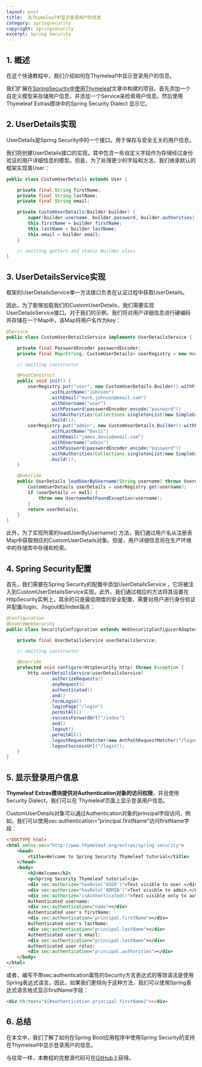 ```yaml
---
layout: post
title:  在Thymeleaf中显示登录用户的信息
category: springsecurity
copyright: springsecurity
excerpt: Spring Security
---
```


## 1. 概述

在这个快速教程中，我们介绍如何在Thymeleaf中显示登录用户的信息。

我们扩展在[SpringSecurity中使用Thymeleaf](SpringSecurity中使用Thymeleaf.md)文章中构建的项目。首先添加一个自定义模型来存储用户信息，并添加一个Service来检索用户信息。然后使用Thymeleaf Extras模块中的Spring Security Dialect 显示它。

## 2. UserDetails实现

UserDetails是Spring Security中的一个接口，用于保存与安全无关的用户信息。

我们将创建UserDetails接口的实现，其中包含一些自定义字段作为存储经过身份验证的用户详细信息的模型。但是，为了处理更少的字段和方法，我们继承默认的框架实现类User：

```java
public class CustomUserDetails extends User {

    private final String firstName;
    private final String lastName;
    private final String email;

    private CustomUserDetails(Builder builder) {
        super(builder.username, builder.password, builder.authorities);
        this.firstName = builder.firstName;
        this.lastName = builder.lastName;
        this.email = builder.email;
    }

    // omitting getters and static Builder class
}
```

## 3. UserDetailsService实现

框架的UserDetailsService单一方法接口负责在认证过程中获取UserDetails。

因此，为了能够加载我们的CustomUserDetails，我们需要实现UserDetailsService接口。对于我们的示例，我们将对用户详细信息进行硬编码并存储在一个Map中，该Map将用户名作为key：

```java
@Service
public class CustomUserDetailsService implements UserDetailsService {

    private final PasswordEncoder passwordEncoder;
    private final Map<String, CustomUserDetails> userRegistry = new HashMap<>();

    // omitting constructor

    @PostConstruct
    public void init() {
        userRegistry.put("user", new CustomUserDetails.Builder().withFirstName("Mark")
                .withLastName("Johnson")
                .withEmail("mark.johnson@email.com")
                .withUsername("user")
                .withPassword(passwordEncoder.encode("password"))
                .withAuthorities(Collections.singletonList(new SimpleGrantedAuthority("ROLE_USER")))
                .build());
        userRegistry.put("admin", new CustomUserDetails.Builder().withFirstName("James")
                .withLastName("Davis")
                .withEmail("james.davis@email.com")
                .withUsername("admin")
                .withPassword(passwordEncoder.encode("password"))
                .withAuthorities(Collections.singletonList(new SimpleGrantedAuthority("ROLE_ADMIN")))
                .build());
    }

    @Override
    public UserDetails loadUserByUsername(String username) throws UsernameNotFoundException {
        CustomUserDetails userDetails = userRegistry.get(username);
        if (userDetails == null) {
            throw new UsernameNotFoundException(username);
        }
        return userDetails;
    }
}
```

此外，为了实现所需的loadUserByUsername() 方法，我们通过用户名从注册表Map中获取相应的CustomUserDetails对象。但是，用户详细信息将在生产环境中的存储库中存储和检索。

## 4. Spring Security配置

首先，我们需要在Spring Security的配置中添加UserDetailsService ，它将被注入到CustomUserDetailsService实现。此外，我们通过相应的方法将其设置在HttpSecurity实例上，其余的只是最低限度的安全配置，需要对用户进行身份验证并配置/login、/logout和/index端点：

```java
@Configuration
@EnableWebSecurity
public class SecurityConfiguration extends WebSecurityConfigurerAdapter {

    private final UserDetailsService userDetailsService;

    // omitting constructor

    @Override
    protected void configure(HttpSecurity http) throws Exception {
        http.userDetailsService(userDetailsService)
                .authorizeRequests()
                .anyRequest()
                .authenticated()
                .and()
                .formLogin()
                .loginPage("/login")
                .permitAll()
                .successForwardUrl("/index")
                .and()
                .logout()
                .permitAll()
                .logoutRequestMatcher(new AntPathRequestMatcher("/logout"))
                .logoutSuccessUrl("/login");
    }
}
```

## 5. 显示登录用户信息

**Thymeleaf Extras模块提供对Authentication对象的访问权限**，并且使用Security Dialect，我们可以在 Thymeleaf页面上显示登录用户信息。

CustomUserDetails对象可以通过Authentication对象的principal字段访问，例如，我们可以使用sec:authentication=”principal.firstName”访问firstName字段：

```xml
<!DOCTYPE html>
<html xmlns:sec="http://www.thymeleaf.org/extras/spring-security">
    <head>
        <title>Welcome to Spring Security Thymeleaf tutorial</title>
    </head>
    <body>
        <h2>Welcome</h2>
        <p>Spring Security Thymeleaf tutorial</p>
        <div sec:authorize="hasRole('USER')">Text visible to user.</div>
        <div sec:authorize="hasRole('ADMIN')">Text visible to admin.</div>
        <div sec:authorize="isAuthenticated()">Text visible only to authenticated users.</div>
        Authenticated username:
        <div sec:authentication="name"></div>
        Authenticated user's firstName:
        <div sec:authentication="principal.firstName"></div>
        Authenticated user's lastName:
        <div sec:authentication="principal.lastName"></div>
        Authenticated user's email:
        <div sec:authentication="principal.lastName"></div>
        Authenticated user roles:
        <div sec:authentication="principal.authorities"></div>
    </body>
</html>
```

或者，编写不带sec:authentication属性的Security方言表达式的等效语法是使用Spring表达式语言。因此，如果我们更倾向于这种方法，我们可以使用Spring表达式语言格式显示firstName字段：

```html
<div th:text="${#authentication.principal.firstName}"></div>
```

## 6. 总结

在本文中，我们了解了如何在Spring Boot应用程序中使用Spring Security的支持在Thymeleaf中显示登录用户的信息。

与往常一样，本教程的完整源代码可在[GitHub](https://github.com/tuyucheng7/taketoday-tutorial4j/tree/master/spring-security-modules)上获得。